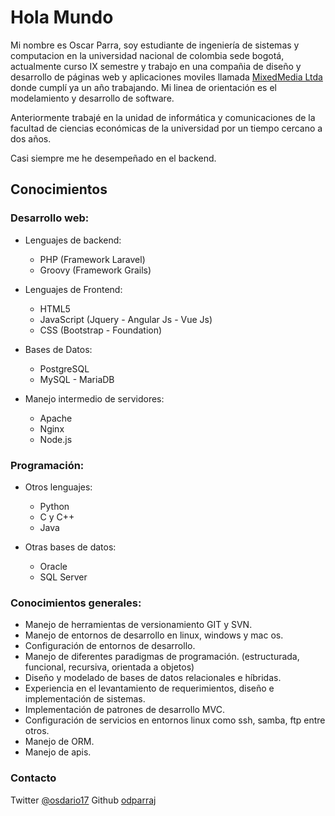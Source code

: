 # Hola Mundo

Mi nombre es Oscar Parra, soy estudiante de ingeniería de sistemas y computacion en la universidad nacional de colombia sede bogotá, actualmente curso IX semestre y trabajo en una compañia de diseño y desarrollo de páginas web y aplicaciones moviles llamada [MixedMedia Ltda](http://www.mixedmedia-ad.com) donde cumplí ya un año trabajando. Mi linea de orientación es el modelamiento y desarrollo de software.

Anteriormente trabajé en la unidad de informática y comunicaciones de la facultad de ciencias económicas de la universidad por un tiempo cercano a dos años.

Casi siempre me he desempeñado en el backend.

## Conocimientos

### Desarrollo web:

* Lenguajes de backend:
	* PHP (Framework Laravel)
	* Groovy (Framework Grails)

* Lenguajes de Frontend:
	* HTML5
	* JavaScript (Jquery - Angular Js - Vue Js)
	* CSS (Bootstrap - Foundation)

* Bases de Datos:
	* PostgreSQL
	* MySQL - MariaDB

* Manejo intermedio de servidores:
	* Apache
	* Nginx
	* Node.js

### Programación:
* Otros lenguajes:
	* Python
 	* C y C++
	* Java

* Otras bases de datos:
	* Oracle
	* SQL Server

### Conocimientos generales:
- Manejo de herramientas de versionamiento GIT y SVN.
- Manejo de entornos de desarrollo en linux, windows y mac os. 
- Configuración de entornos de desarrollo.
- Manejo de diferentes paradigmas de programación. (estructurada, funcional, recursiva, orientada a objetos)
- Diseño y modelado de bases de datos relacionales e híbridas.
- Experiencia en el levantamiento de requerimientos, diseño e implementación de sistemas.
- Implementación de patrones de desarrollo MVC.
- Configuración de servicios en entornos linux como ssh, samba, ftp entre otros.
- Manejo de ORM.
- Manejo de apis.

### Contacto

Twitter [@osdario17](https://twitter.com/osdario17)
Github [odparraj](https://github.com/odparraj)
